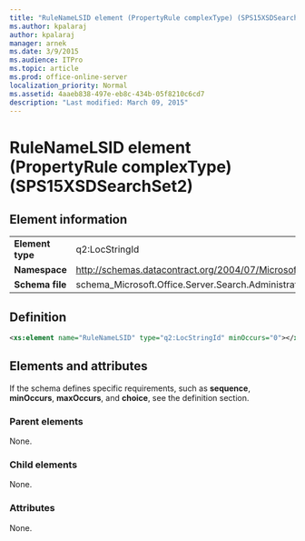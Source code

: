 ```yaml
---
title: "RuleNameLSID element (PropertyRule complexType) (SPS15XSDSearchSet2)"
ms.author: kpalaraj
author: kpalaraj
manager: arnek
ms.date: 3/9/2015
ms.audience: ITPro
ms.topic: article
ms.prod: office-online-server
localization_priority: Normal
ms.assetid: 4aaeb838-497e-eb8c-434b-05f8210c6cd7
description: "Last modified: March 09, 2015"
---
```


# RuleNameLSID element (PropertyRule complexType) (SPS15XSDSearchSet2)

 
  
## Element information

|||
|:-----|:-----|
|**Element type** <br/> |q2:LocStringId  <br/> |
|**Namespace** <br/> |http://schemas.datacontract.org/2004/07/Microsoft.Office.Server.Search.Administration  <br/> |
|**Schema file** <br/> |schema_Microsoft.Office.Server.Search.Administration.xsd  <br/> |
   
## Definition

```XML
<xs:element name="RuleNameLSID" type="q2:LocStringId" minOccurs="0"></xs:element>

```

## Elements and attributes

If the schema defines specific requirements, such as **sequence**, **minOccurs**, **maxOccurs**, and **choice**, see the definition section. 
  
### Parent elements

None.
  
### Child elements

None.
  
### Attributes

None.
  

